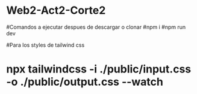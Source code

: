 ﻿# Web2-Act2-Corte2
#Comandos a ejecutar despues de descargar o clonar
#npm i
#npm run dev

#Para los styles de tailwind css
# npx tailwindcss -i ./public/input.css -o ./public/output.css --watch
